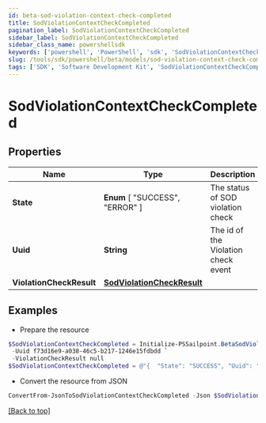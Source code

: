 ```yaml
---
id: beta-sod-violation-context-check-completed
title: SodViolationContextCheckCompleted
pagination_label: SodViolationContextCheckCompleted
sidebar_label: SodViolationContextCheckCompleted
sidebar_class_name: powershellsdk
keywords: ['powershell', 'PowerShell', 'sdk', 'SodViolationContextCheckCompleted', 'BetaSodViolationContextCheckCompleted'] 
slug: /tools/sdk/powershell/beta/models/sod-violation-context-check-completed
tags: ['SDK', 'Software Development Kit', 'SodViolationContextCheckCompleted', 'BetaSodViolationContextCheckCompleted']
---
```



# SodViolationContextCheckCompleted

## Properties

Name | Type | Description | Notes
------------ | ------------- | ------------- | -------------
**State** |  **Enum** [  "SUCCESS",    "ERROR" ] | The status of SOD violation check | [optional] 
**Uuid** | **String** | The id of the Violation check event | [optional] 
**ViolationCheckResult** | [**SodViolationCheckResult**](sod-violation-check-result) |  | [optional] 

## Examples

- Prepare the resource
```powershell
$SodViolationContextCheckCompleted = Initialize-PSSailpoint.BetaSodViolationContextCheckCompleted  -State SUCCESS `
 -Uuid f73d16e9-a038-46c5-b217-1246e15fdbdd `
 -ViolationCheckResult null
$SodViolationContextCheckCompleted = @"{  "State": "SUCCESS", "Uuid": "f73d16e9-a038-46c5-b217-1246e15fdbdd", "ViolationCheckResult": "null "}"@
```

- Convert the resource from JSON
```powershell
ConvertFrom-JsonToSodViolationContextCheckCompleted -Json $SodViolationContextCheckCompleted
```


[[Back to top]](#) 

